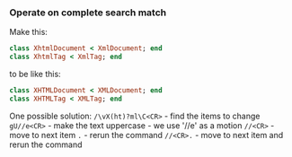 ### Operate on complete search match

Make this:

```ruby
class XhtmlDocument < XmlDocument; end
class XhtmlTag < XmlTag; end
```
to be like this:

```ruby
class XHTMLDocument < XMLDocument; end
class XHTMLTag < XMLTag; end
```

One possible solution:
`/\vX(ht)?ml\C<CR>` - find the items to change
`gU//e<CR>` - make the text uppercase - we use '//e' as a motion
`//<CR>` - move to next item
`.` - rerun the command
`//<CR>.` - move to next item and rerun the command
